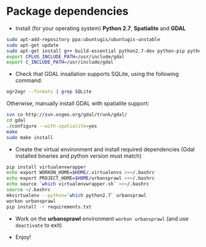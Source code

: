 # Package dependencies

- Install (for your operating system) **Python 2.7**, **Spatialite** and **GDAL**
```sh
sudo apt-add-repository ppa:ubuntugis/ubuntugis-unstable
sudo apt-get update
sudo apt-get install g++ build-essential python2.7-dev python-pip python-matplotlib libspatialite-dev spatialite-bin gdal-bin python-gdal libgdal-dev
export CPLUS_INCLUDE_PATH=/usr/include/gdal
export C_INCLUDE_PATH=/usr/include/gdal
```

- Check that GDAL insallation supports SQLite, using the following command:
```sh
ogr2ogr --formats | grep SQLite
```
Otherwise, manually install GDAL with spatialite support:
```sh
svn co http://svn.osgeo.org/gdal/trunk/gdal/
cd gdal
./configure --with-spatialite=yes
make
sudo make install
```

- Create the virtual environment and install required dependencies (Gdal installed binaries and python version must match)
```sh
pip install virtualenvwrapper
echo export WORKON_HOME=$HOME/.virtualenvs >>~/.bashrc
echo export PROJECT_HOME=$HOME/urbansprawl >>~/.bashrc
echo source `which virtualenvwrapper.sh` >>~/.bashrc
source ~/.bashrc
mkvirtualenv --python=`which python2.7` urbansprawl
workon urbansprawl
pip install -r requirements.txt
```

- Work on the **urbansprawl** environment `workon urbansprawl` (and use `deactivate` to exit)

- Enjoy!

